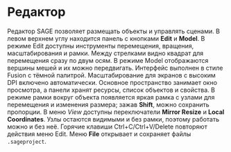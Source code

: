 # Редактор

Редактор SAGE позволяет размещать объекты и управлять сценами. В левом верхнем углу находится панель с кнопками **Edit** и **Model**. В режиме Edit доступны инструменты перемещения, вращения, масштабирования и рамки. Между стрелками видно квадрат для перемещения сразу по двум осям. В режиме Model отображаются вершины мешей и их можно передвигать. Интерфейс выполнен в стиле Fusion
с тёмной палитрой. Масштабирование для экранов с высоким DPI включено
автоматически. Основное пространство занимает окно просмотра, а панели хранят
 ресурсы, список объектов и свойства. В режиме рамки вокруг объекта появляется
 яркая рамка с узлами для перемещения и изменения размера; зажав **Shift**, можно сохранить пропорции. В меню *View* доступны переключатели **Mirror Resize** и **Local Coordinates**. Узлы остаются видимыми и без рамки, поэтому работать можно и без неё.
Горячие клавиши
Ctrl+C/Ctrl+V/Delete повторяют действия меню Edit. Меню **File** открывает и
сохраняет файлы ``.sageproject``.
